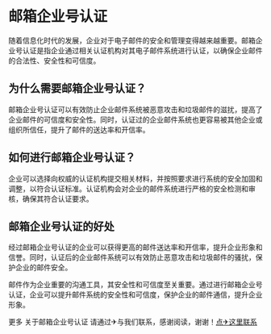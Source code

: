 # 邮箱企业号认证

随着信息化时代的发展，企业对于电子邮件的安全和管理变得越来越重要。邮箱企业号认证是指企业通过相关认证机构对其电子邮件系统进行认证，以确保企业邮件的合法性、安全性和可信度。

## 为什么需要邮箱企业号认证？

邮箱企业号认证可以有效防止企业邮件系统被恶意攻击和垃圾邮件的滋扰，提高了企业邮件的可信度和安全性。同时，认证过的企业邮件系统也更容易被其他企业或组织所信任，提升了邮件的送达率和开信率。

## 如何进行邮箱企业号认证？

企业可以选择向权威的认证机构提交相关材料，并按照要求进行系统的安全加固和调整，以符合认证标准。认证机构会对企业的邮件系统进行严格的安全检测和审核，确保其符合认证要求。

## 邮箱企业号认证的好处

经过邮箱企业号认证的企业可以获得更高的邮件送达率和开信率，提升企业形象和信誉。同时，认证后的企业邮件系统可以有效防止恶意攻击和垃圾邮件的骚扰，保护企业的邮件安全。

邮件作为企业重要的沟通工具，其安全性和可信度至关重要。通过进行邮箱企业号认证，企业可以提升邮件系统的安全性和可信度，保护企业的邮件通信，提升企业形象。

更多 关于邮箱企业号认证 请通过✈与我们联系，感谢阅读，谢谢！[点✈这里联系](https://ss.k02.cc)